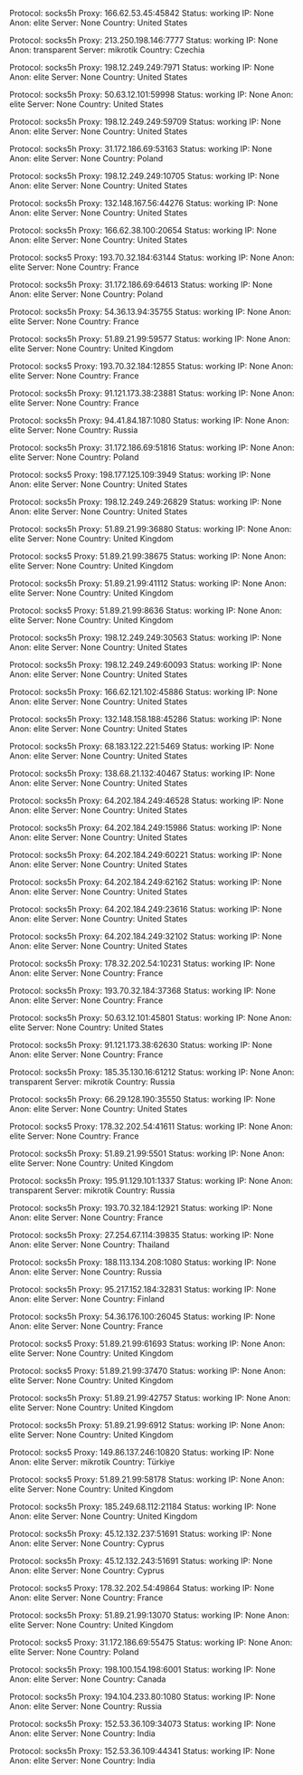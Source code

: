Protocol: socks5h
Proxy: 166.62.53.45:45842
Status: working
IP: None
Anon: elite
Server: None
Country: United States

Protocol: socks5h
Proxy: 213.250.198.146:7777
Status: working
IP: None
Anon: transparent
Server: mikrotik
Country: Czechia

Protocol: socks5h
Proxy: 198.12.249.249:7971
Status: working
IP: None
Anon: elite
Server: None
Country: United States

Protocol: socks5h
Proxy: 50.63.12.101:59998
Status: working
IP: None
Anon: elite
Server: None
Country: United States

Protocol: socks5h
Proxy: 198.12.249.249:59709
Status: working
IP: None
Anon: elite
Server: None
Country: United States

Protocol: socks5h
Proxy: 31.172.186.69:53163
Status: working
IP: None
Anon: elite
Server: None
Country: Poland

Protocol: socks5h
Proxy: 198.12.249.249:10705
Status: working
IP: None
Anon: elite
Server: None
Country: United States

Protocol: socks5h
Proxy: 132.148.167.56:44276
Status: working
IP: None
Anon: elite
Server: None
Country: United States

Protocol: socks5h
Proxy: 166.62.38.100:20654
Status: working
IP: None
Anon: elite
Server: None
Country: United States

Protocol: socks5
Proxy: 193.70.32.184:63144
Status: working
IP: None
Anon: elite
Server: None
Country: France

Protocol: socks5h
Proxy: 31.172.186.69:64613
Status: working
IP: None
Anon: elite
Server: None
Country: Poland

Protocol: socks5h
Proxy: 54.36.13.94:35755
Status: working
IP: None
Anon: elite
Server: None
Country: France

Protocol: socks5h
Proxy: 51.89.21.99:59577
Status: working
IP: None
Anon: elite
Server: None
Country: United Kingdom

Protocol: socks5
Proxy: 193.70.32.184:12855
Status: working
IP: None
Anon: elite
Server: None
Country: France

Protocol: socks5h
Proxy: 91.121.173.38:23881
Status: working
IP: None
Anon: elite
Server: None
Country: France

Protocol: socks5h
Proxy: 94.41.84.187:1080
Status: working
IP: None
Anon: elite
Server: None
Country: Russia

Protocol: socks5h
Proxy: 31.172.186.69:51816
Status: working
IP: None
Anon: elite
Server: None
Country: Poland

Protocol: socks5
Proxy: 198.177.125.109:3949
Status: working
IP: None
Anon: elite
Server: None
Country: United States

Protocol: socks5h
Proxy: 198.12.249.249:26829
Status: working
IP: None
Anon: elite
Server: None
Country: United States

Protocol: socks5h
Proxy: 51.89.21.99:36880
Status: working
IP: None
Anon: elite
Server: None
Country: United Kingdom

Protocol: socks5
Proxy: 51.89.21.99:38675
Status: working
IP: None
Anon: elite
Server: None
Country: United Kingdom

Protocol: socks5h
Proxy: 51.89.21.99:41112
Status: working
IP: None
Anon: elite
Server: None
Country: United Kingdom

Protocol: socks5
Proxy: 51.89.21.99:8636
Status: working
IP: None
Anon: elite
Server: None
Country: United Kingdom

Protocol: socks5h
Proxy: 198.12.249.249:30563
Status: working
IP: None
Anon: elite
Server: None
Country: United States

Protocol: socks5h
Proxy: 198.12.249.249:60093
Status: working
IP: None
Anon: elite
Server: None
Country: United States

Protocol: socks5h
Proxy: 166.62.121.102:45886
Status: working
IP: None
Anon: elite
Server: None
Country: United States

Protocol: socks5h
Proxy: 132.148.158.188:45286
Status: working
IP: None
Anon: elite
Server: None
Country: United States

Protocol: socks5h
Proxy: 68.183.122.221:5469
Status: working
IP: None
Anon: elite
Server: None
Country: United States

Protocol: socks5h
Proxy: 138.68.21.132:40467
Status: working
IP: None
Anon: elite
Server: None
Country: United States

Protocol: socks5h
Proxy: 64.202.184.249:46528
Status: working
IP: None
Anon: elite
Server: None
Country: United States

Protocol: socks5h
Proxy: 64.202.184.249:15986
Status: working
IP: None
Anon: elite
Server: None
Country: United States

Protocol: socks5h
Proxy: 64.202.184.249:60221
Status: working
IP: None
Anon: elite
Server: None
Country: United States

Protocol: socks5h
Proxy: 64.202.184.249:62162
Status: working
IP: None
Anon: elite
Server: None
Country: United States

Protocol: socks5h
Proxy: 64.202.184.249:23616
Status: working
IP: None
Anon: elite
Server: None
Country: United States

Protocol: socks5h
Proxy: 64.202.184.249:32102
Status: working
IP: None
Anon: elite
Server: None
Country: United States

Protocol: socks5h
Proxy: 178.32.202.54:10231
Status: working
IP: None
Anon: elite
Server: None
Country: France

Protocol: socks5h
Proxy: 193.70.32.184:37368
Status: working
IP: None
Anon: elite
Server: None
Country: France

Protocol: socks5h
Proxy: 50.63.12.101:45801
Status: working
IP: None
Anon: elite
Server: None
Country: United States

Protocol: socks5h
Proxy: 91.121.173.38:62630
Status: working
IP: None
Anon: elite
Server: None
Country: France

Protocol: socks5h
Proxy: 185.35.130.16:61212
Status: working
IP: None
Anon: transparent
Server: mikrotik
Country: Russia

Protocol: socks5h
Proxy: 66.29.128.190:35550
Status: working
IP: None
Anon: elite
Server: None
Country: United States

Protocol: socks5
Proxy: 178.32.202.54:41611
Status: working
IP: None
Anon: elite
Server: None
Country: France

Protocol: socks5h
Proxy: 51.89.21.99:5501
Status: working
IP: None
Anon: elite
Server: None
Country: United Kingdom

Protocol: socks5h
Proxy: 195.91.129.101:1337
Status: working
IP: None
Anon: transparent
Server: mikrotik
Country: Russia

Protocol: socks5h
Proxy: 193.70.32.184:12921
Status: working
IP: None
Anon: elite
Server: None
Country: France

Protocol: socks5h
Proxy: 27.254.67.114:39835
Status: working
IP: None
Anon: elite
Server: None
Country: Thailand

Protocol: socks5h
Proxy: 188.113.134.208:1080
Status: working
IP: None
Anon: elite
Server: None
Country: Russia

Protocol: socks5h
Proxy: 95.217.152.184:32831
Status: working
IP: None
Anon: elite
Server: None
Country: Finland

Protocol: socks5h
Proxy: 54.36.176.100:26045
Status: working
IP: None
Anon: elite
Server: None
Country: France

Protocol: socks5
Proxy: 51.89.21.99:61693
Status: working
IP: None
Anon: elite
Server: None
Country: United Kingdom

Protocol: socks5
Proxy: 51.89.21.99:37470
Status: working
IP: None
Anon: elite
Server: None
Country: United Kingdom

Protocol: socks5h
Proxy: 51.89.21.99:42757
Status: working
IP: None
Anon: elite
Server: None
Country: United Kingdom

Protocol: socks5h
Proxy: 51.89.21.99:6912
Status: working
IP: None
Anon: elite
Server: None
Country: United Kingdom

Protocol: socks5
Proxy: 149.86.137.246:10820
Status: working
IP: None
Anon: elite
Server: mikrotik
Country: Türkiye

Protocol: socks5
Proxy: 51.89.21.99:58178
Status: working
IP: None
Anon: elite
Server: None
Country: United Kingdom

Protocol: socks5h
Proxy: 185.249.68.112:21184
Status: working
IP: None
Anon: elite
Server: None
Country: United Kingdom

Protocol: socks5h
Proxy: 45.12.132.237:51691
Status: working
IP: None
Anon: elite
Server: None
Country: Cyprus

Protocol: socks5h
Proxy: 45.12.132.243:51691
Status: working
IP: None
Anon: elite
Server: None
Country: Cyprus

Protocol: socks5
Proxy: 178.32.202.54:49864
Status: working
IP: None
Anon: elite
Server: None
Country: France

Protocol: socks5h
Proxy: 51.89.21.99:13070
Status: working
IP: None
Anon: elite
Server: None
Country: United Kingdom

Protocol: socks5
Proxy: 31.172.186.69:55475
Status: working
IP: None
Anon: elite
Server: None
Country: Poland

Protocol: socks5h
Proxy: 198.100.154.198:6001
Status: working
IP: None
Anon: elite
Server: None
Country: Canada

Protocol: socks5h
Proxy: 194.104.233.80:1080
Status: working
IP: None
Anon: elite
Server: None
Country: Russia

Protocol: socks5h
Proxy: 152.53.36.109:34073
Status: working
IP: None
Anon: elite
Server: None
Country: India

Protocol: socks5h
Proxy: 152.53.36.109:44341
Status: working
IP: None
Anon: elite
Server: None
Country: India

